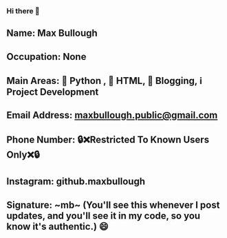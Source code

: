 ### Hi there 👋

## Name: Max Bullough
## Occupation: None
## Main Areas: :snake: Python , :page_facing_up: HTML, :pencil: Blogging, :information_source: Project Development
## Email Address: maxbullough.public@gmail.com
## Phone Number: :lock::x:Restricted To Known Users Only:x::lock:
## Instagram: github.maxbullough
## Signature: ~mb~ (You'll see this whenever I post updates, and you'll see it in my code, so you know it's authentic.) :smile:

